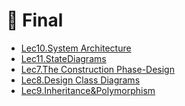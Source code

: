 # 📅 Final

<!--Index-->

- [Lec10.System Architecture](./Lec10.System%20Architecture.pdf)
- [Lec11.StateDiagrams](./Lec11.StateDiagrams.pdf)
- [Lec7.The Construction Phase-Design](./Lec7.The%20Construction%20Phase-Design.pdf)
- [Lec8.Design Class Diagrams](./Lec8.Design%20Class%20Diagrams.pdf)
- [Lec9.Inheritance&Polymorphism](./Lec9.Inheritance%26Polymorphism.pdf)

<!--Index-->
